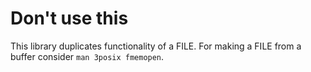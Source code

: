 # Don't use this

This library duplicates functionality of a FILE. For making a FILE from a buffer consider `man 3posix fmemopen`. 
